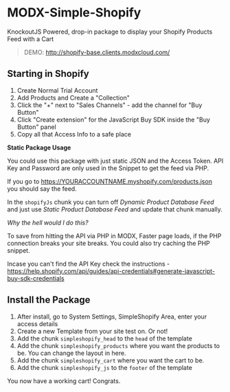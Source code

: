# MODX-Simple-Shopify
KnockoutJS Powered, drop-in package to display your Shopify Products Feed with a Cart

> DEMO: http://shopify-base.clients.modxcloud.com/

## Starting in Shopify

1. Create Normal Trial Account
2. Add Products and Create a "Collection"
3. Click the "+" next to "Sales Channels" - add the channel for "Buy Button"
4. Click "Create extension" for the JavaScript Buy SDK inside the "Buy Button" panel
5. Copy all that Access Info to a safe place

**Static Package Usage**

You could use this package with just static JSON and the Access Token. API Key and Password are only used in the Snippet to get the feed via PHP.

If you go to https://YOURACCOUNTNAME.myshopify.com/products.json you should say the feed.

In the `shopifyJs` chunk you can turn off *Dynamic Product Database Feed* and just use *Static Product Database Feed* and update that chunk manually.

*Why the hell would I do this?*

To save from hitting the API via PHP in MODX, Faster page loads, if the PHP connection breaks your site breaks. You could also try caching the PHP snippet.

Incase you can't find the API Key check the instructions - https://help.shopify.com/api/guides/api-credentials#generate-javascript-buy-sdk-credentials

## Install the Package

1. After install, go to System Settings, SimpleShopify Area, enter your access details
2. Create a new Template from your site test on. Or not!
3. Add the chunk `simpleshopify_head` to the `head` of the template
4. Add the chunk `simpleshopify_products` where you want the products to be. You can change the layout in here.
5. Add the chunk `simpleshopify_cart` where you want the cart to be.
6. Add the chunk `simpleshopify_js` to the `footer` of the template

You now have a working cart! Congrats.
